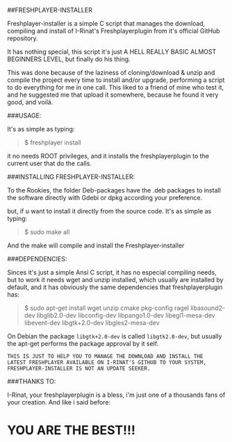 ##FRESHPLAYER-INSTALLER


Freshplayer-installer is a simple C script that manages the download, compiling and install of I-Rinat's Freshplayerplugin from it's official GitHub repository.

It has nothing special, this script it's just A HELL REALLY BASIC ALMOST BEGINNERS LEVEL, but finally do his thing.

This was done because of the laziness of cloning/download & unzip and compile the project every time to install and/or upgrade, performing a script to do everything for me in one call. This liked to a friend of mine who test it, and he suggested me that upload it somewhere, because he found it very good, and voilá.


###USAGE:

It's as simple as typing:

>$ freshplayer install

it no needs ROOT privileges, and it installs the freshplayerplugin to the current user that do the calls.

###INSTALLING FRESHPLAYER-INSTALLER:

To the Rookies, the folder Deb-packages have the .deb packages to install the software directly with Gdebi or dpkg according your preference.



but, if u want to install it directly from the source code. It's as simple as typing:

>$ sudo make all

And the make will compile and install the Freshplayer-installer

###DEPENDENCIES:

Sinces it's just a simple Ansi C script, it has no especial compiling needs, but to work it needs wget and unzip installed, which usually are installed by default, and it has obviously the same dependencies that freshplayerplugin has:

> $ sudo apt-get install wget unzip cmake pkg-config ragel libasound2-dev libglib2.0-dev libconfig-dev libpango1.0-dev libegl1-mesa-dev libevent-dev libgtk+2.0-dev libgles2-mesa-dev

On Debian the package <code>libgtk+2.0-dev</code> is called <code>libgtk2.0-dev</code>, but usually the apt-get performs the package approval by it self.

<code>THIS IS JUST TO HELP YOU TO MANAGE THE DOWNLOAD AND INSTALL THE LATEST FRESHPLAYER AVAILABLE ON I-RINAT'S GITHUB TO YOUR SYSTEM, FRESHPLAYER-INSTALLER IS NOT AN UPDATE SEEKER.</code>

###THANKS TO:

I-Rinat, your freshplayerplugin is a bless, i'm just one of a thousands fans of your creation. And like i said before: 
# YOU ARE THE BEST!!!
